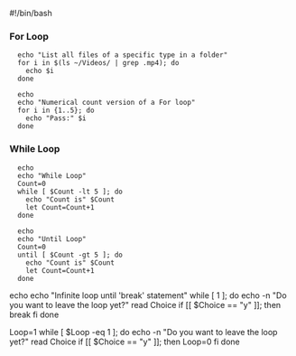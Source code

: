 #!/bin/bash

### For Loop
      echo "List all files of a specific type in a folder"
      for i in $(ls ~/Videos/ | grep .mp4); do
        echo $i
      done

      echo
      echo "Numerical count version of a For loop"
      for i in {1..5}; do
        echo "Pass:" $i
      done

### While Loop
      echo
      echo "While Loop"
      Count=0
      while [ $Count -lt 5 ]; do
        echo "Count is" $Count
        let Count=Count+1
      done

      echo
      echo "Until Loop"
      Count=0
      until [ $Count -gt 5 ]; do
        echo "Count is" $Count
        let Count=Count+1
      done

echo
echo "Infinite loop until 'break' statement"
while [ 1 ]; do
  echo -n "Do you want to leave the loop yet?"
  read Choice
  if [[ $Choice == "y" ]]; then
    break
  fi
done

Loop=1
while [ $Loop -eq 1 ]; do
  echo -n "Do you want to leave the loop yet?"
  read Choice
  if [[ $Choice == "y" ]]; then
    Loop=0
  fi
done
